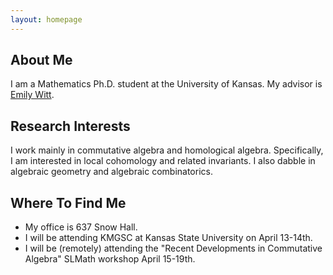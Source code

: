 ```yaml
---
layout: homepage
---
```


## About Me

I am a Mathematics Ph.D. student at the University of Kansas. My advisor is <a href="https://witt.ku.edu">Emily Witt</a>.  

## Research Interests

I work mainly in commutative algebra and homological algebra. Specifically, I am interested in local cohomology and related invariants. I also dabble in algebraic geometry and algebraic combinatorics.

## Where To Find Me
- My office is 637 Snow Hall.
- I will be attending KMGSC at Kansas State University on April 13-14th.
- I will be (remotely) attending the "Recent Developments in Commutative Algebra" SLMath workshop April 15-19th.



